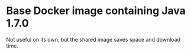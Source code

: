 # Base Docker image containing Java 1.7.0

Not useful on its own, but the shared image saves space and download time.
